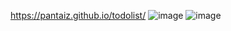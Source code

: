 https://pantaiz.github.io/todolist/
![image](https://github.com/pantaiz/todolist/assets/111352651/284a3b98-2afe-46f6-b4c2-6159cf998d63)
![image](https://github.com/pantaiz/todolist/assets/111352651/8b91aae6-b8dc-451e-a9c9-063d4b0196c7)
